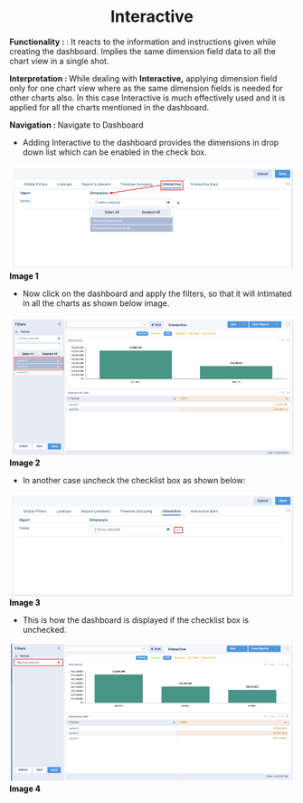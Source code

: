 <h1><center>Interactive </center> </h1>

<b> Functionality :  </b> : It reacts to the information and instructions given while creating the dashboard. Implies the same dimension field data to all the chart view in a single shot.

  

  

<b> Interpretation :  </b> While dealing with **Interactive,** applying dimension field only for one chart view where as the same dimension fields is needed for other charts also. In this case Interactive is much effectively used and it is applied for all the charts mentioned in the dashboard.

  

  

<b> Navigation :  </b> Navigate to Dashboard

  

-   Adding Interactive to the dashboard provides the dimensions in drop down list which can be enabled in the check box.

![enter image description here](https://github.com/surifirstpin/AcuBI_Technical_Documents/blob/master/images/i1.png?raw=true)
<b><font color = "Black" >Image 1 </font></b>




  

-   Now click on the dashboard and apply the filters, so that it will intimated in all the charts as shown below image.

![enter image description here](https://github.com/surifirstpin/AcuBI_Technical_Documents/blob/master/images/i2.png?raw=true)
<b><font color = "Black" >Image 2 </font></b>


-   In another case uncheck the checklist box as shown below:

![enter image description here](https://github.com/surifirstpin/AcuBI_Technical_Documents/blob/master/images/i3.png?raw=true)
<b><font color = "Black" >Image 3</font></b>




  

-   This is how the dashboard is displayed if the checklist box is unchecked.

![enter image description here](https://github.com/surifirstpin/AcuBI_Technical_Documents/blob/master/images/i4.png?raw=true)
<b><font color = "Black" >Image 4 </font></b>
<!--stackedit_data:
eyJoaXN0b3J5IjpbLTE2NjgxODk5MTQsLTE2NjgxODk5MTRdfQ
==
-->